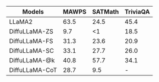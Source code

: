| Models | MAWPS | SATMath | TriviaQA |
| --- | --- | --- | --- |
| LLaMA2 | 63.5 | 24.5 | 45.4 |
| DiffuLLaMA-ZS | 9.7 | <1 | 18.5 |
| DiffuLLaMA-FS | 31.3 | 23.6 | 20.9 |
| DiffuLLaMA-SC | 33.1 | 27.7 | 26.0 |
| DiffuLLaMA-@k | 40.8 | 57.7 | 34.1 |
| DiffuLLaMA-CoT | 28.7 | 9.5 | - |
